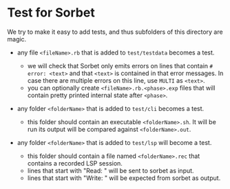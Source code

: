 # Test for Sorbet

We try to make it easy to add tests, and thus subfolders of this directory are magic.
 - any file `<fileName>.rb` that is added to `test/testdata` becomes a test.
    * we will check that Sorbet only emits errors on lines that contain
        `# error: <text>` and that `<text>` is contained in that error messages.
        In case there are multiple errors on this line, use `MULTI` as `<text>`.
    * you can optionally create `<fileName>.rb.<phase>.exp` files that will contain
        pretty printed internal state after `<phase>`.

 - any folder `<folderName>` that is added to `test/cli` becomes a test.
    * this folder should contain an executable `<folderName>.sh`. It will be run
        its output will be compared against `<folderName>.out`.

 - any folder `<folderName>` that is added to `test/lsp` will become a test.
    * this folder should contain a file named `<folderName>.rec` that contains a recorded LSP session.
    * lines that start with "Read: " will be sent to sorbet as input.
    * lines that start with "Write: " will be expected from sorbet as output.


